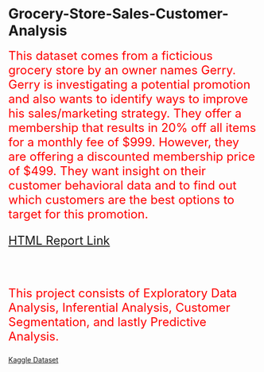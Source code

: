 # Grocery-Store-Sales-Customer-Analysis

<div style="font-size: 24px; color: red;">This dataset comes from a ficticious grocery store by an owner names Gerry. Gerry is investigating a potential promotion and also wants to identify ways to improve his sales/marketing strategy. They offer a membership that results in 20% off all items for a monthly fee of $999. However, they are offering a discounted membership price of $499. They want insight on their customer behavioral data and to find out which customers are the best options to target for this promotion.

<br>

[HTML Report Link](https://1drv.ms/u/c/333c8f57612eaddd/EYSNAZrKRWVEmYgebE3rrK0BqMO1KbPGhh0UC14igUyN1A?e=zgxMEY)

<br>

This project consists of Exploratory Data Analysis, Inferential Analysis, Customer Segmentation, and lastly Predictive Analysis.</div>

[Kaggle Dataset](https://www.kaggle.com/datasets/ahsan81/superstore-marketing-campaign-dataset/data)
